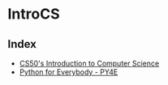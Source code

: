 # IntroCS

## Index
- [CS50's Introduction to Computer Science](CS50-Intro-CS)
- [Python for Everybody - PY4E](PY4E)

